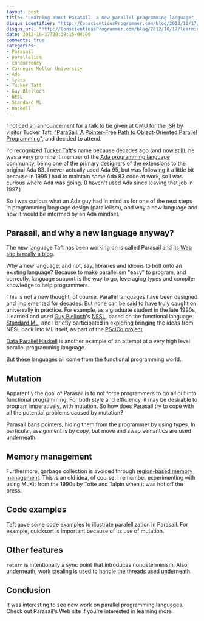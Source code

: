 ```yaml
---
layout: post
title: "Learning about Parasail: a new parallel programming language"
disqus_identifier: "http://ConscientiousProgrammer.com/blog/2012/10/17/learning-about-parasail-a-new-parallel-programming-language/"
disqus_url: "http://ConscientiousProgrammer.com/blog/2012/10/17/learning-about-parasail-a-new-parallel-programming-language/"
date: 2012-10-17T20:39:15-04:00
comments: true
categories:
- Parasail
- parallelism
- concurrency
- Carnegie Mellon University
- Ada
- types
- Tucker Taft
- Guy Blelloch
- NESL
- Standard ML
- Haskell
---
```

I noticed an announcement for a talk to be given at CMU for the [ISR](http://www.isri.cmu.edu/) by visitor Tucker Taft, ["ParaSail: A Pointer-Free Path to Object-Oriented Parallel Programming"](http://www.cs.cmu.edu/afs/.cs.cmu.edu/Web/copetas/Posters/ISR-Taft12.pdf), and decided to attend.

I'd recognized [Tucker Taft](http://en.wikipedia.org/wiki/User:Optikos/S._Tucker_Taft)'s name because decades ago (and [now still](http://www.adacore.com/company/about/executive-team/)), he was a very prominent member of the [Ada programming language](http://en.wikipedia.org/wiki/Ada_%28programming_language%29) community, being one of the primary designers of the extensions to the original Ada 83. I never actually used Ada 95, but was following it a little bit because in 1995 I had to maintain some Ada 83 code at work, so I was curious where Ada was going. (I haven't used Ada since leaving that job in 1997.)

So I was curious what an Ada guy had in mind as for one of the next steps in programming language design (parallelism), and why a new language and how it would be informed by an Ada mindset.

<!--more-->

## Parasail, and why a new language anyway?

The new language Taft has been working on is called Parasail and [its Web site is really a blog](http://parasail-programming-language.blogspot.com/).

Why a new language, and not, say, libraries and idioms to bolt onto an existing language? Because to make parallelism "easy" to program, and correctly, language support is the way to go, leveraging types and compiler knowledge to help programmers.

This is not a new thought, of course. Parallel languages have been designed and implemented for decades. But none can be said to have truly caught on universally in practice. For example, as a graduate student in the late 1990s, I learned and used [Guy Blelloch](http://www.cs.cmu.edu/~guyb/)'s [NESL](http://www.cs.cmu.edu/~scandal/nesl.html), based on the functional language [Standard ML](http://en.wikipedia.org/wiki/Standard_ML), and I briefly participated in exploring bringing the ideas from NESL back into ML itself, as part of the [PSciCo project](https://www.cs.cmu.edu/~pscico/).

[Data Parallel Haskell](http://www.haskell.org/haskellwiki/GHC/Data_Parallel_Haskell) is another example of an attempt at a very high level parallel programming language.

But these languages all come from the functional programming world.

## Mutation

Apparently the goal of Parasail is to not force programmers to go all out into functional programming. For both style and efficiency, it may be desirable to program imperatively, with mutation. So how does Parasail try to cope with all the potential problems caused by mutation?

Parasail bans pointers, hiding them from the programmer by using types. In particular, assignment is by copy, but move and swap semantics are used underneath.

## Memory management

Furthermore, garbage collection is avoided through [region-based memory management](http://en.wikipedia.org/wiki/Region-based_memory_management). This is an old idea, of course: I remember experimenting with using MLKit from the 1990s by Tofte and Talpin when it was hot off the press.

## Code examples

Taft gave some code examples to illustrate paralellization in Parasail. For example, quicksort is important because of its use of mutation.

## Other features

`return` is intentionally a sync point that introduces nondeterminism. Also, underneath, work stealing is used to handle the threads used underneath.

## Conclusion

It was interesting to see new work on parallel programming languages. Check out Parasail's Web site if you're interested in learning more.
